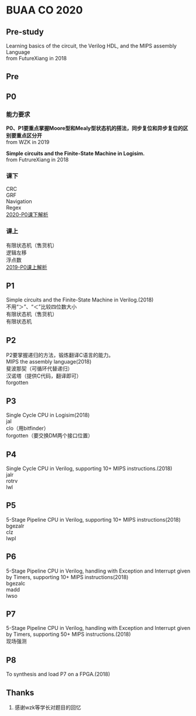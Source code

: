 # BUAA CO 2020

## Pre-study

Learning basics of the circuit, the Verilog HDL, and the MIPS assembly Language  
from FutureXiang in 2018

## Pre

## P0

### 能力要求

**P0、P1要重点掌握Moore型和Mealy型状态机的搭法，同步复位和异步复位的区别要重点区分开**  
from WZK in 2019  

**Simple circuits and the Finite-State Machine in Logisim.**  
from FutrureXiang in 2018


### 课下

CRC  
GRF  
Navigation  
Regex  
[2020-P0课下解析]()

### 课上

有限状态机（售货机）  
逻辑左移  
浮点数  
[2019-P0课上解析](https://www.cnblogs.com/BUAA-Wander/p/11664403.html)

## P1

Simple circuits and the Finite-State Machine in Verilog.(2018)  
不用“＞”、“＜”比较四位数大小  
有限状态机（售货机）  
有限状态机  

## P2

P2要掌握递归的方法，锻炼翻译C语言的能力。  
MIPS the assembly language(2018)  
斐波那契（可循环代替递归）  
汉诺塔（提供C代码，翻译即可）  
forgotten  

## P3

Single Cycle CPU in Logisim(2018)  
jal  
clo（用bitfinder）  
forgotten（要交换DM两个接口位置）  

## P4

Single Cycle CPU in Verilog, supporting 10+ MIPS instructions.(2018)  
jalr  
rotrv  
lwl  

## P5

5-Stage Pipeline CPU in Verilog, supporting 10+ MIPS instructions(2018)  
bgezalr  
clz  
lwpl  

## P6

 5-Stage Pipeline CPU in Verilog, handling with Exception and Interrupt given by Timers, supporting 10+ MIPS instructions(2018)  
bgezalc  
madd  
lwso  

## P7

5-Stage Pipeline CPU in Verilog, handling with Exception and Interrupt given by Timers, supporting 50+ MIPS instructions.(2018)  
现场强测  

## P8

To synthesis and load P7 on a FPGA.(2018)  

## Thanks

 1. 感谢wzk等学长对题目的回忆
